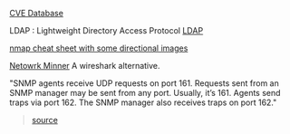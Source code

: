 [CVE Database](https://www.cvedetails.com/)

LDAP : Lightweight Directory Access Protocol
[LDAP](https://www.cbtnuggets.com/blog/technology/networking/ldap-port-389-vs-636)

[nmap cheat sheet with some directional images](https://stationx-public-download.s3.us-west-2.amazonaws.com/nmap_cheet_sheet_v7.pdf)


[Netowrk Minner](https://www.netresec.com/?page=NetworkMiner) A wireshark alternative.

"SNMP agents receive UDP requests on port 161. Requests sent from an SNMP manager may be sent from any port. Usually, it’s 161. Agents send traps via port 162. The SNMP manager also receives traps on port 162."
> [source](https://www.paessler.com/it-explained/snmp)


